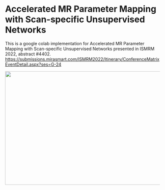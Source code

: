 # Accelerated MR Parameter Mapping with Scan-specific Unsupervised Networks

This is a google colab implementation for Accelerated MR Parameter Mapping with Scan-specific Unsupervised Networks presented in ISMRM 2022, abstract #4402.
https://submissions.mirasmart.com/ISMRM2022/Itinerary/ConferenceMatrixEventDetail.aspx?ses=G-24


<img src="https://user-images.githubusercontent.com/104691711/166119633-8dc64bdc-e040-4eb6-8b8e-d787c3508993.png"  width="700" height="370">
